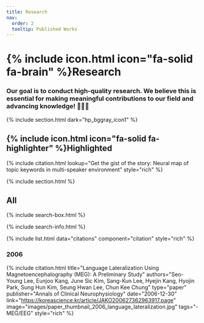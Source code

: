 ```yaml
---
title: Research
nav:
  order: 2
  tooltip: Published Works
---
```


# {% include icon.html icon="fa-solid fa-brain" %}Research

### Our goal is to conduct high-quality research. We believe this is essential for making meaningful contributions to our field and advancing knowledge! 🧠🧠🧠

{% include section.html dark="hp_bggray_icon1" %}

## {% include icon.html icon="fa-solid fa-highlighter" %}Highlighted

{% include citation.html lookup="Get the gist of the story: Neural map of topic keywords in multi-speaker environment" style="rich" %}

{% include section.html %}

## All

{% include search-box.html %}

{% include search-info.html %}

{% include list.html data="citations" component="citation" style="rich" %}

### 2006
{% include citation.html 
title="Language Lateralization Using Magnetoencephalography (MEG): A Preliminary Study" 
authors="Seo-Young Lee, Eunjoo Kang, June Sic Kim, Sang-Kun Lee, Hyejin Kang, Hyojin Park, Sung Hun Kim, Seung Hwan Lee, Chun Kee Chung"
type="paper"
publisher="Annals of Clinical Neurophysiology"
date="2006-12-30"
link="https://koreascience.kr/article/JAKO200627362963917.page"
image="images/paper_thumbnail_2006_language_lateralization.jpg"
tags="- MEG/EEG"
style="rich"
%}
